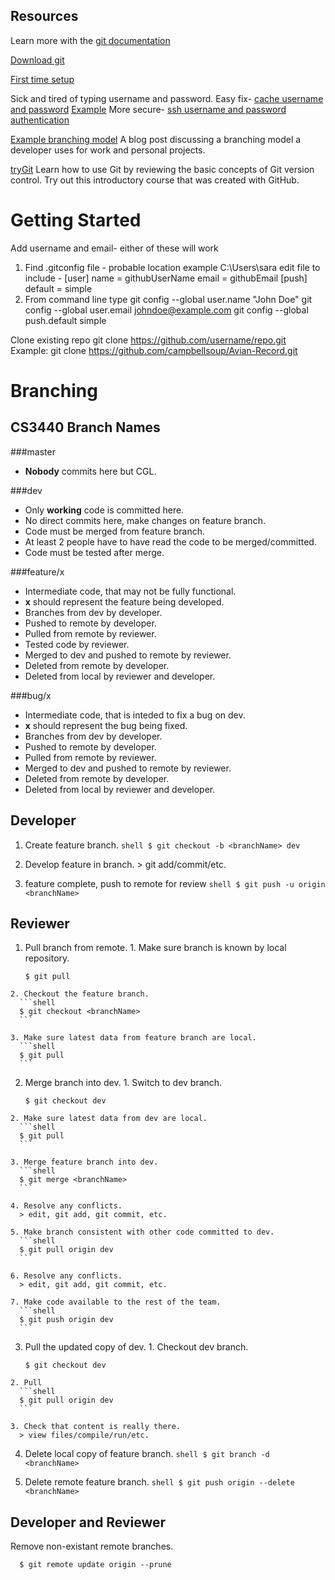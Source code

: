 [comment]: # (You are viewing this in a raw form, for a more comprehensive view. View it on github.)

Resources
---------
Learn more with the [git documentation](https://git-scm.com/doc)

[Download git](https://git-scm.com/)

[First time setup](https://git-scm.com/book/en/v2/Getting-Started-First-Time-Git-Setup)

Sick and tired of typing username and password.
  Easy fix-
  [cache username and password](http://git-scm.com/docs/git-credential-cache)
  [Example](http://stackoverflow.com/questions/5343068/is-there-a-way-to-skip-password-typing-when-using-https-github)
  More secure-
  [ssh username and password authentication](https://help.github.com/articles/generating-ssh-keys/)

[Example branching model](http://nvie.com/posts/a-successful-git-branching-model/)
A blog post discussing a branching model a developer uses for work and personal projects.

[tryGit](https://try.github.io)
Learn how to use Git by reviewing the basic concepts of Git version control. Try out this introductory course that was created with GitHub.

Getting Started
================

Add username and email- either of these will work
  1. Find .gitconfig file
    - probable location example C:\Users\sara
    edit file to include - 
      [user]
        name = githubUserName
        email = githubEmail
      [push]
        default = simple
  2. From command line type
    git config --global user.name "John Doe"
    git config --global user.email johndoe@example.com
    git config --global push.default simple

Clone existing repo
  git clone https://github.com/username/repo.git
Example:
  git clone https://github.com/campbellsoup/Avian-Record.git

Branching
=========

CS3440 Branch Names
-------------------

###master
  * __Nobody__ commits here but CGL.

###dev
  * Only __working__ code is committed here.
  * No direct commits here, make changes on feature branch.
  * Code must be merged from feature branch.
  * At least 2 people have to have read the code to be merged/committed.
  * Code must be tested after merge.

###feature/x
  * Intermediate code, that may not be fully functional.
  * __x__ should represent the feature being developed.
  * Branches from dev by developer.
  * Pushed to remote by developer.
  * Pulled from remote by reviewer.
  * Tested code by reviewer.
  * Merged to dev and pushed to remote by reviewer.
  * Deleted from remote by developer.
  * Deleted from local by reviewer and developer.

###bug/x
  * Intermediate code, that is inteded to fix a bug on dev.
  * __x__ should represent the bug being fixed.
  * Branches from dev by developer.
  * Pushed to remote by developer.
  * Pulled from remote by reviewer.
  * Merged to dev and pushed to remote by reviewer.
  * Deleted from remote by developer.
  * Deleted from local by reviewer and developer.

Developer
---------
  1. Create feature branch.
    ```shell
    $ git checkout -b <branchName> dev
    ```

  2. Develop feature in branch.
    > git add/commit/etc.

  3. feature complete, push to remote for review
    ```shell
    $ git push -u origin <branchName>
    ```

Reviewer
--------
  1. Pull branch from remote.
    1. Make sure branch is known by local repository.
      ```shell
      $ git pull
      ```

    2. Checkout the feature branch.
      ```shell
      $ git checkout <branchName>
      ```

    3. Make sure latest data from feature branch are local.
      ```shell
      $ git pull
      ```

  2. Merge branch into dev.
    1. Switch to dev branch.
      ```shell
      $ git checkout dev
      ```

    2. Make sure latest data from dev are local.
      ```shell
      $ git pull
      ```

    3. Merge feature branch into dev.
      ```shell
      $ git merge <branchName>
      ```

    4. Resolve any conflicts.
      > edit, git add, git commit, etc.

    5. Make branch consistent with other code committed to dev.
      ```shell
      $ git pull origin dev
      ```

    6. Resolve any conflicts.
      > edit, git add, git commit, etc.

    7. Make code available to the rest of the team.
      ```shell
      $ git push origin dev
      ```

  3. Pull the updated copy of dev.
    1. Checkout dev branch.
      ```shell
      $ git checkout dev
      ```

    2. Pull
      ```shell
      $ git pull origin dev
      ```

    3. Check that content is really there.
      > view files/compile/run/etc.

  4. Delete local copy of feature branch.
    ```shell
    $ git branch -d <branchName>
    ```

  5. Delete remote feature branch.
    ```shell
    $ git push origin --delete <branchName>
    ```

Developer and Reviewer
----------------------
Remove non-existant remote branches.
```shell
  $ git remote update origin --prune
```
